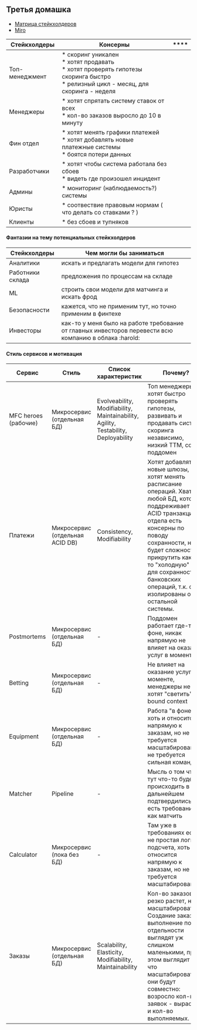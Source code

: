 ## Третья домашка


- [Матрица стейкхолдеров](https://github.com/aberkromb/SystemAnalysisHomeWorks/blob/main/Week3/Матрица%20стейкхолдеров.pdf)
- [Miro](https://miro.com/app/board/uXjVNNW5fPU=/?share_link_id=134937356111)


**Стейкхолдеры** | **Консерны** | ****
--- | --- | --- 
Топ-менеджмент | * скоринг уникален <br/> * хотят продавать <br/> * хотят проверять гипотезы скоринга быстро <br/> * релизный цикл - месяц, для скоринга - неделя
Менеджеры | * хотят спрятать систему ставок от всех <br/> * кол-во заказов выросло до 10 в минуту
Фин отдел | * хотят менять графики платежей <br/> * хотят добавлять новые платежные системы <br/> * боятся потери данных
Разработчики | * хотят чтобы система работала без сбоев <br/> * видеть где произошел инцидент
Админы | * мониторинг (наблюдаемость?) системы 
Юристы | * соотвествие правовым нормам ( что делать со ставками ? )
Клиенты | * без сбоев и тупняков

#### Фантазии на тему потенциальных стейкхолдеров

**Стейкхолдеры** | **Чем могли бы заниматься**
--- | --- 
Аналитики  | искать и предлагать модели для гипотез
Работники склада  | предложения по процессам на складе
ML | строить свои модели для матчинга и искать фрод 
Безопасности | кажется, что не применим тут, но точно применим в финтехе
Инвесторы | как-то у меня было на работе требование от главных инвесторов перевести всю компанию в облака :harold:


#### Стиль сервисов и мотивация

**Сервис** | **Стиль** | **Список характеристик** | **Почему?** | **Минусы**
--- | --- | --- | --- | --- 
MFC heroes (рабочие) | Микросервис (отдельная БД) |  Evolveability, Modifiability, Maintainability, Agility, Testability, Deployability | Топ менеджеры хотят быстро проверять гипотезы, развивать и продавать систему скоринга независимо, низкий ТТМ, core поддомен | - 
Платежи | Микросервис (отдельная ACID DB) | Consistency, Modifiability | Хотят добавлять новые шлюзы, хотят менять расписание операций. Хватит любой БД, которая поддреживает ACID транзакции. У отдела есть консерны по поводу сохранности, не будет сложности прикрутить какую-то "холодную" БД для сохранности банковских операций, т.к. они изолированы от остальной системы.  | -
Postmortems | Микросервис (отдельная БД) | - | Поддомен работает где-то в фоне, никак напрямую не влияет на оказание услуг в моменте. | -
Betting | Микросервис (отдельная БД) | - | Не влияет на оказание услуг в моменте, менеджеры не хотят "светить" bound context | - 
Equipment | Микросервис (отдельная БД) | - | Работа "в фоне", хоть и относится напрямую к заказам, но не требуется масштабирование, не требуется сильная команда | -
Matcher | Pipeline | - | Мысль о том что тут что-то будет происходить в дальнейшем подтвердились, есть требования как матчить | -
Calculator | Микросервис (пока без БД) | - | Там уже в требованиях есть не простая логика подсчета, хоть и относится напрямую к заказам, но не требуется масштабирование | Весь анализ показывает что выносить отдельно нет смысла
Заказы | Микросервис (отдельная БД) | Scalability, Elasticity, Modifiability, Maintainability | Кол-во заказов резко растет, надо масштабироваться. Создание заказа и выполнение по отдельности выглядят уж слишком маленькими, при этом выглядит так что масштабироваться они будут совместно: возросло кол-во заявок - вырастет и кол-во выполняемых. | Будет грустно если упадет сервис, не получится принимать новые и обсуживать старые независимо  
